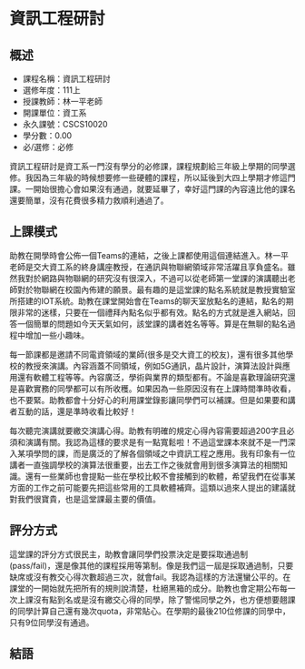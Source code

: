 # 資訊工程研討
## 概述
- 課程名稱：資訊工程研討
- 選修年度：111上
- 授課教師：林一平老師
- 開課單位：資工系   
- 永久課號：CSCS10020
- 學分數：0.00
- 必/選修：必修

資訊工程研討是資工系一門沒有學分的必修課，課程規劃給三年級上學期的同學選修。我因為三年級的時候想要修一些硬體的課程，所以延後到大四上學期才修這門課。一開始很擔心會如果沒有通過，就要延畢了，幸好這門課的內容遠比他的課名還要簡單，沒有花費很多精力救順利通過了。

## 上課模式

助教在開學時會公佈一個Teams的連結，之後上課都使用這個連結進入。林一平老師是交大資工系的終身講座教授，在通訊與物聯網領域非常活躍且享負盛名。雖然我對於網路與物聯網的研究沒有很深入，不過可以從老師第一堂課的演講聽出老師對於物聯網在校園內佈建的願景。最有趣的是這堂課的點名系統就是教授實驗室所搭建的IOT系統。助教在課堂開始會在Teams的聊天室放點名的連結，點名的期限非常的迷樣，只要在一個禮拜內點名似乎都有效。點名的方式就是進入網站，回答一個簡單的問題如今天天氣如何，該堂課的講者姓名等等。算是在無聊的點名過程中增加一些小趣味。

每一節課都是邀請不同電資領域的業師(很多是交大資工的校友)，還有很多其他學校的教授來演講。內容涵蓋不同領域，例如5G通訊，晶片設計，演算法設計與應用還有軟體工程等等。內容廣泛，學術與業界的類型都有。不論是喜歡理論研究還是喜歡實務的同學都可以有所收穫。如果因為一些原因沒有在上課時間準時收看，也不要緊。助教都會十分好心的利用課堂錄影讓同學們可以補課。但是如果要和講者互動的話，還是準時收看比較好！

每次聽完演講就要繳交演講心得。助教有明確的規定心得內容需要超過200字且必須和演講有關。我認為這樣的要求是有一點寬鬆啦！不過這堂課本來就不是一門深入某項學問的課，而是廣泛的了解各個領域之中資訊工程之應用。我有印象有一位講者一直強調學校的演算法很重要，出去工作之後就會用到很多演算法的相關知識。還有一些業師也會提點一些在學校比較不會接觸到的軟體，希望我們在從事某方面的工作之前可能要先把這些常用的工具軟體補齊。這類以過來人提出的建議就對我們很寶貴，也是這堂課最主要的價值。



## 評分方式
這堂課的評分方式很民主，助教會讓同學們投票決定是要採取通過制 (pass/fail)，還是像其他的課程採用等第制。像是我們這一屆是採取通過制，只要缺席或沒有教交心得次數超過三次，就會fail。我認為這樣的方法還蠻公平的。在課堂的一開始就先把所有的規則說清楚，杜絕黑箱的成分。助教也會定期公布每一次上課沒有點到名或是沒有繳交心得的同學，除了警惕同學之外，也方便想要翹課的同學計算自己還有幾次quota，非常貼心。在學期的最後210位修課的同學中，只有9位同學沒有通過。


## 結語



